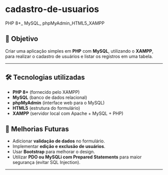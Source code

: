 # cadastro-de-usuarios
PHP 8+_ MySQL_ phpMyAdmin_HTML5_XAMPP


## 📌 Objetivo

Criar uma aplicação simples em **PHP** com **MySQL**, utilizando o **XAMPP**, para realizar o cadastro de usuários e listar os registros em uma tabela.

---

## 🛠️ Tecnologias utilizadas

* **PHP 8+** (fornecido pelo XAMPP)
* **MySQL** (banco de dados relacional)
* **phpMyAdmin** (interface web para o MySQL)
* **HTML5** (estrutura do formulário)
* **XAMPP** (servidor local com Apache + MySQL + PHP)


## 📌 Melhorias Futuras

* Adicionar **validação de dados** no formulário.
* Implementar **edição e exclusão de usuários**.
* Usar **Bootstrap** para melhorar o design.
* Utilizar **PDO ou MySQLi com Prepared Statements** para maior segurança (evitar SQL Injection).

---



